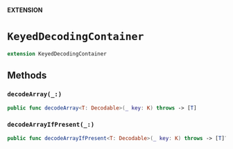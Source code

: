 **EXTENSION**

# `KeyedDecodingContainer`
```swift
extension KeyedDecodingContainer
```

## Methods
### `decodeArray(_:)`

```swift
public func decodeArray<T: Decodable>(_ key: K) throws -> [T]
```

### `decodeArrayIfPresent(_:)`

```swift
public func decodeArrayIfPresent<T: Decodable>(_ key: K) throws -> [T]?
```
